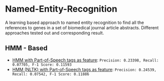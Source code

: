 # Named-Entity-Recognition

A learning based approach to named entity recognition to find all the references to genes in a set of biomedical journal
article abstracts. Different approaches tested out and corresponding result.

## HMM - Based 

- [HMM with Part-of-Speech tags as feature][1]: `Precision: 0.23398, Recall: 0.07705, F-1 Score: 0.11593`
- [HMM (NLTK) with Part-of-Speech tags as feature][2]: `Precision: 0.24539, Recall: 0.07542, F-1 Score: 0.11886`

[1]:https://github.com/Hasil-Sharma/Named-Entity-Recognition/blob/45c7d5497614e99391cec98e2ad198a43790cfc5/Named%20Entity%20Recognition.ipynb
[2]:https://github.com/Hasil-Sharma/Named-Entity-Recognition/blob/fc24d20f5b3fe4d7552d31a93bfc0eac62b63ce1/Named%20Entity%20Recognition.ipynb